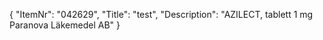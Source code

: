 {
  "ItemNr": "042629",
  "Title": "test",
  "Description": "AZILECT, tablett 1 mg Paranova Läkemedel AB"
}